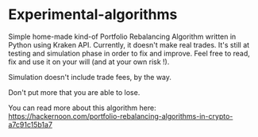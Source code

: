 # Experimental-algorithms

Simple home-made kind-of Portfolio Rebalancing Algorithm written in Python using Kraken API. Currently, it doesn't make real trades.
It's still at testing and simulation phase in order to fix and improve. Feel free to read, fix and use it on your will (and at your own risk !).

Simulation doesn't include trade fees, by the way.

Don't put more that you are able to lose.

You can read more about this algorithm here:
https://hackernoon.com/portfolio-rebalancing-algorithms-in-crypto-a7c91c15b1a7
